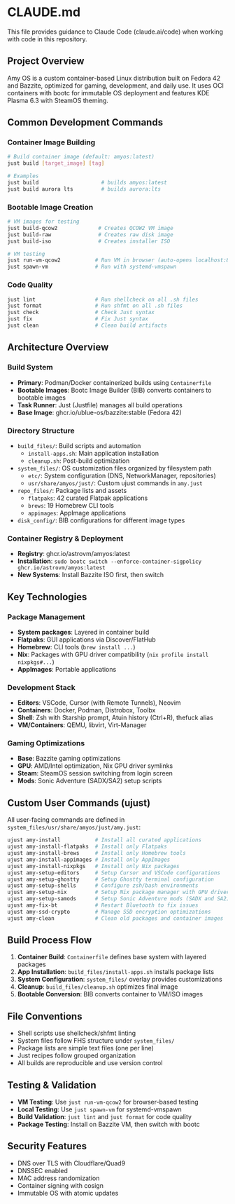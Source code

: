 # CLAUDE.md

This file provides guidance to Claude Code (claude.ai/code) when working with code in this repository.

## Project Overview

Amy OS is a custom container-based Linux distribution built on Fedora 42 and Bazzite, optimized for gaming, development, and daily use. It uses OCI containers with bootc for immutable OS deployment and features KDE Plasma 6.3 with SteamOS theming.

## Common Development Commands

### Container Image Building
```bash
# Build container image (default: amyos:latest)
just build [target_image] [tag]

# Examples
just build                    # builds amyos:latest  
just build aurora lts         # builds aurora:lts
```

### Bootable Image Creation
```bash
# VM images for testing
just build-qcow2             # Creates QCOW2 VM image
just build-raw               # Creates raw disk image
just build-iso               # Creates installer ISO

# VM testing
just run-vm-qcow2           # Run VM in browser (auto-opens localhost:8006)
just spawn-vm               # Run with systemd-vmspawn
```

### Code Quality
```bash
just lint                   # Run shellcheck on all .sh files
just format                 # Run shfmt on all .sh files
just check                  # Check Just syntax
just fix                    # Fix Just syntax
just clean                  # Clean build artifacts
```

## Architecture Overview

### Build System
- **Primary**: Podman/Docker containerized builds using `Containerfile`
- **Bootable Images**: Bootc Image Builder (BIB) converts containers to bootable images
- **Task Runner**: Just (Justfile) manages all build operations
- **Base Image**: ghcr.io/ublue-os/bazzite:stable (Fedora 42)

### Directory Structure
- `build_files/`: Build scripts and automation
  - `install-apps.sh`: Main application installation
  - `cleanup.sh`: Post-build optimization
- `system_files/`: OS customization files organized by filesystem path
  - `etc/`: System configuration (DNS, NetworkManager, repositories)
  - `usr/share/amyos/just/`: Custom ujust commands in `amy.just`
- `repo_files/`: Package lists and assets
  - `flatpaks`: 42 curated Flatpak applications
  - `brews`: 19 Homebrew CLI tools
  - `appimages`: AppImage applications
- `disk_config/`: BIB configurations for different image types

### Container Registry & Deployment
- **Registry**: ghcr.io/astrovm/amyos:latest
- **Installation**: `sudo bootc switch --enforce-container-sigpolicy ghcr.io/astrovm/amyos:latest`
- **New Systems**: Install Bazzite ISO first, then switch

## Key Technologies

### Package Management
- **System packages**: Layered in container build
- **Flatpaks**: GUI applications via Discover/FlatHub
- **Homebrew**: CLI tools (`brew install ...`)
- **Nix**: Packages with GPU driver compatibility (`nix profile install nixpkgs#...`)
- **AppImages**: Portable applications

### Development Stack
- **Editors**: VSCode, Cursor (with Remote Tunnels), Neovim
- **Containers**: Docker, Podman, Distrobox, Toolbx
- **Shell**: Zsh with Starship prompt, Atuin history (Ctrl+R), thefuck alias
- **VM/Containers**: QEMU, libvirt, Virt-Manager

### Gaming Optimizations
- **Base**: Bazzite gaming optimizations
- **GPU**: AMD/Intel optimization, Nix GPU driver symlinks
- **Steam**: SteamOS session switching from login screen
- **Mods**: Sonic Adventure (SADX/SA2) setup scripts

## Custom User Commands (ujust)

All user-facing commands are defined in `system_files/usr/share/amyos/just/amy.just`:

```bash
ujust amy-install           # Install all curated applications
ujust amy-install-flatpaks  # Install only Flatpaks
ujust amy-install-brews     # Install only Homebrew tools
ujust amy-install-appimages # Install only AppImages
ujust amy-install-nixpkgs   # Install only Nix packages
ujust amy-setup-editors     # Setup Cursor and VSCode configurations
ujust amy-setup-ghostty     # Setup Ghostty terminal configuration
ujust amy-setup-shells      # Configure zsh/bash environments
ujust amy-setup-nix         # Setup Nix package manager with GPU drivers
ujust amy-setup-samods      # Setup Sonic Adventure mods (SADX and SA2)
ujust amy-fix-bt            # Restart Bluetooth to fix issues
ujust amy-ssd-crypto        # Manage SSD encryption optimizations
ujust amy-clean             # Clean old packages and container images
```

## Build Process Flow

1. **Container Build**: `Containerfile` defines base system with layered packages
2. **App Installation**: `build_files/install-apps.sh` installs package lists
3. **System Configuration**: `system_files/` overlay provides customizations
4. **Cleanup**: `build_files/cleanup.sh` optimizes final image
5. **Bootable Conversion**: BIB converts container to VM/ISO images

## File Conventions

- Shell scripts use shellcheck/shfmt linting
- System files follow FHS structure under `system_files/`
- Package lists are simple text files (one per line)
- Just recipes follow grouped organization
- All builds are reproducible and use version control

## Testing & Validation

- **VM Testing**: Use `just run-vm-qcow2` for browser-based testing
- **Local Testing**: Use `just spawn-vm` for systemd-vmspawn
- **Build Validation**: `just lint` and `just format` for code quality
- **Package Testing**: Install on Bazzite VM, then switch with bootc

## Security Features

- DNS over TLS with Cloudflare/Quad9
- DNSSEC enabled
- MAC address randomization
- Container signing with cosign
- Immutable OS with atomic updates
